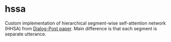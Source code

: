 # hssa

Custom implementation of hierarchical segment-wise self-attention network (HHSA) from [Dialog-Post paper](https://aclanthology.org/2023.acl-long.564/). Main difference is that each segment is separate utterance.
